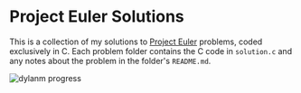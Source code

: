 # Project Euler Solutions

This is a collection of my solutions to [Project Euler](https://projecteuler.net/) problems, coded exclusively in C. Each problem folder contains the C code in `solution.c` and any notes about the problem in the folder's `README.md`.

![dylanm progress](https://projecteuler.net/profile/dylanm.png)

